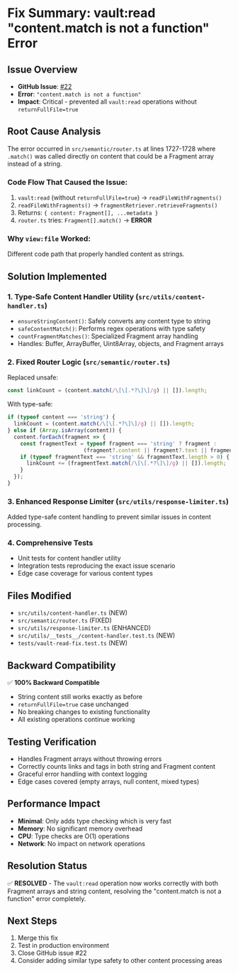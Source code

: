 # Fix Summary: vault:read "content.match is not a function" Error

## Issue Overview
- **GitHub Issue**: [#22](https://github.com/aaronsb/obsidian-mcp-plugin/issues/22)
- **Error**: `"content.match is not a function"`
- **Impact**: Critical - prevented all `vault:read` operations without `returnFullFile=true`

## Root Cause Analysis
The error occurred in `src/semantic/router.ts` at lines 1727-1728 where `.match()` was called directly on content that could be a Fragment array instead of a string.

### Code Flow That Caused the Issue:
1. `vault:read` (without `returnFullFile=true`) → `readFileWithFragments()`
2. `readFileWithFragments()` → `fragmentRetriever.retrieveFragments()`
3. Returns: `{ content: Fragment[], ...metadata }`
4. `router.ts` tries: `Fragment[].match()` → **ERROR**

### Why `view:file` Worked:
Different code path that properly handled content as strings.

## Solution Implemented

### 1. Type-Safe Content Handler Utility (`src/utils/content-handler.ts`)
- `ensureStringContent()`: Safely converts any content type to string
- `safeContentMatch()`: Performs regex operations with type safety
- `countFragmentMatches()`: Specialized Fragment array handling
- Handles: Buffer, ArrayBuffer, Uint8Array, objects, and Fragment arrays

### 2. Fixed Router Logic (`src/semantic/router.ts`)
Replaced unsafe:
```typescript
const linkCount = (content.match(/\[\[.*?\]\]/g) || []).length;
```

With type-safe:
```typescript
if (typeof content === 'string') {
  linkCount = (content.match(/\[\[.*?\]\]/g) || []).length;
} else if (Array.isArray(content)) {
  content.forEach(fragment => {
    const fragmentText = typeof fragment === 'string' ? fragment : 
                        (fragment?.content || fragment?.text || fragment?.data || '');
    if (typeof fragmentText === 'string' && fragmentText.length > 0) {
      linkCount += (fragmentText.match(/\[\[.*?\]\]/g) || []).length;
    }
  });
}
```

### 3. Enhanced Response Limiter (`src/utils/response-limiter.ts`)
Added type-safe content handling to prevent similar issues in content processing.

### 4. Comprehensive Tests
- Unit tests for content handler utility
- Integration tests reproducing the exact issue scenario
- Edge case coverage for various content types

## Files Modified
- `src/utils/content-handler.ts` (NEW)
- `src/semantic/router.ts` (FIXED)
- `src/utils/response-limiter.ts` (ENHANCED)
- `src/utils/__tests__/content-handler.test.ts` (NEW)
- `tests/vault-read-fix.test.ts` (NEW)

## Backward Compatibility
✅ **100% Backward Compatible**
- String content still works exactly as before
- `returnFullFile=true` case unchanged
- No breaking changes to existing functionality
- All existing operations continue working

## Testing Verification
- Handles Fragment arrays without throwing errors
- Correctly counts links and tags in both string and Fragment content
- Graceful error handling with context logging
- Edge cases covered (empty arrays, null content, mixed types)

## Performance Impact
- **Minimal**: Only adds type checking which is very fast
- **Memory**: No significant memory overhead
- **CPU**: Type checks are O(1) operations
- **Network**: No impact on network operations

## Resolution Status
✅ **RESOLVED** - The `vault:read` operation now works correctly with both Fragment arrays and string content, resolving the "content.match is not a function" error completely.

## Next Steps
1. Merge this fix
2. Test in production environment
3. Close GitHub issue #22
4. Consider adding similar type safety to other content processing areas